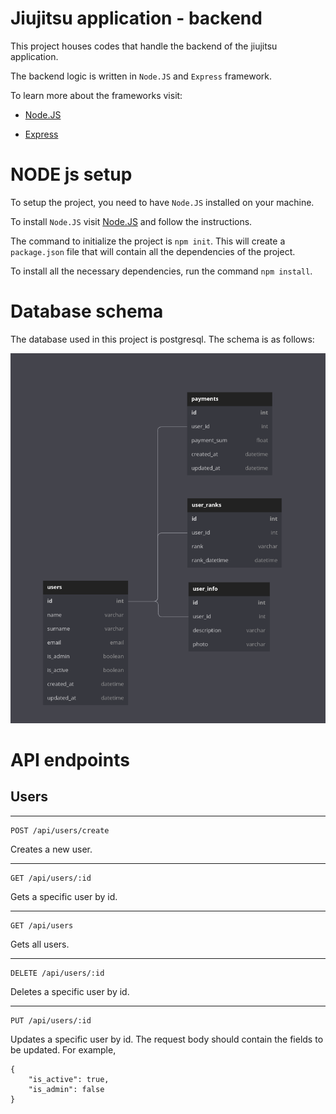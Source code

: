 # Jiujitsu application - backend 

This project houses codes that handle the backend of the jiujitsu application. 

The backend logic is written in `Node.JS` and `Express` framework.

To learn more about the frameworks visit: 

- [Node.JS](https://nodejs.org/en/about)

- [Express](https://expressjs.com/)

# NODE js setup

To setup the project, you need to have `Node.JS` installed on your machine.

To install `Node.JS` visit [Node.JS](https://nodejs.org/en/download) and follow the instructions.

The command to initialize the project is `npm init`. This will create a `package.json` file that will contain all the dependencies of the project.

To install all the necessary dependencies, run the command `npm install`.

# Database schema

The database used in this project is postgresql. The schema is as follows:

![Database schema](docs/db-schema.png)

# API endpoints

## Users 

---
```
POST /api/users/create 
```
Creates a new user. 

---

```
GET /api/users/:id
```

Gets a specific user by id. 

---
```
GET /api/users
```

Gets all users. 

---
```
DELETE /api/users/:id
```

Deletes a specific user by id. 

---
```
PUT /api/users/:id
```

Updates a specific user by id. The request body should contain the fields to be updated. For example, 

```
{
    "is_active": true, 
    "is_admin": false
}
```